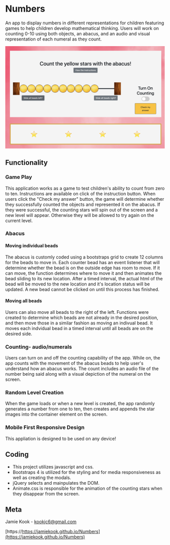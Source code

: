 # Numbers
An app to display numbers in different representations for children featuring games to help children develop mathematical thinking. Users will work on counting 0-10 using both objects, an abacus, and an audio and visual representation of each numeral as they count. 

![image of website](images/numberswebpage.png)

## Functionality 

### Game Play
This application works as a game to test children's ability to count from zero to ten. Instructions are available on click of the instruction button. When users click the "Check my answer" button, the game will determine whether they successfully counted the objects and represented it on the abacus. If they were successful, the counting stars will spin out of the screen and a new level will appear. Otherwise they will be allowed to try again on the current level. 

### Abacus

#### Moving individual beads
The abacus is customly coded using a bootstraps grid to create 12 columns for the beads to move in. Each counter bead has an event listener that will determine whether the bead is on the outside edge has room to move. If it can move, the function determines where to move it and then animates the bead sliding to its new location. After a timed interval, the actual html of the bead will be moved to the new location and it's location status will be updated. A new bead cannot be clicked on until this process has finished. 

#### Moving all beads
Users can also move all beads to the right of the left. Functions were created to determine which beads are not already in the desired position, and then move those in a similar fashion as moving an indivual bead. It moves each indvidual bead in a timed interval until all beads are on the desired side.

### Counting- audio/numerals
Users can turn on and off the counting capability of the app. While on, the app counts with the movement of the abacus beads to help user's understand how an abacus works. The count includes an audio file of the number being said along with a visual depiction of the numeral on the screen. 

### Random Level Creation
When the game loads or when a new level is created, the app randomly generates a number from one to ten, then creates and appends the star images into the container element on the screen. 

### Mobile First Responsive Design
This appliation is designed to be used on any device!

## Coding

*   This project utilizes javascript and css.
*   Bootstraps 4 is utilized for the styling and for media responsiveness as well as creating the modals.
*   jQuery selects and mainpulates the DOM. 
*   Animate.css is responsible for the animation of the counting stars when they disappear from the screen. 

## Meta 

Jamie Kook - kookjc6@gmail.com

[https://https://jamiekook.github.io/Numbers](https://jamiekook.github.io/Numbers)

